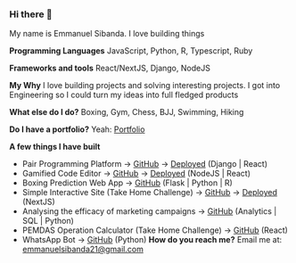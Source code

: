 ### Hi there 👋

My name is Emmanuel Sibanda. I love building things

**Programming Languages**
JavaScript, Python, R, Typescript, Ruby

**Frameworks and tools**
React/NextJS, Django, NodeJS

**My Why**
I love building projects and solving interesting projects. I got into Engineering so I could turn my ideas into full fledged products

**What else do I do?**
Boxing, Gym, Chess, BJJ, Swimming, Hiking 

**Do I have a portfolio?**
Yeah: [Portfolio](https://emmanuelsibanda.com/)

**A few things I have built**
- Pair Programming Platform -> [GitHub](https://github.com/EmmS21/peerprogrammingplatform)  -> [Deployed](https://peerprogrammingplatform.vercel.app/) (Django | React)
- Gamified Code Editor -> [GitHub](https://github.com/EmmS21/coderace) -> [Deployed](https://code-race.vercel.app/) (NodeJS | React)   
- Boxing Prediction Web App -> [GitHub](https://github.com/EmmS21/SpringboardCapstoneBoxingPredictionWebApp) (Flask | Python | R) 
- Simple Interactive Site (Take Home Challenge) -> [GitHub](https://github.com/EmmS21/challenge-frontend) -> [Deployed](https://interactiveworld.vercel.app/) (NextJS)
- Analysing the efficacy of marketing campaigns -> [GitHub](https://github.com/EmmS21/Capstone---Monte-Carlo-Markov-Chain-Luigi-Pipeline) (Analytics | SQL | Python)
- PEMDAS Operation Calculator (Take Home Challenge) -> [GitHub](https://github.com/EmmS21/PEMDAS-Calculator)  (React)
- WhatsApp Bot -> [GitHub](https://github.com/EmmS21/gradientboostwhatsappchatbot)  (Python)
**How do you reach me?**
Email me at:
emmanuelsibanda21@gmail.com
<!--
**EmmS21/EmmS21** is a ✨ _special_ ✨ repository because its `README.md` (this file) appears on your GitHub profile.



Here are some ideas to get you started:

- 🔭 I’m currently working on ...
- 🌱 I’m currently learning ...
- 👯 I’m looking to collaborate on ...
- 🤔 I’m looking for help with ...
- 💬 Ask me about ...
- 📫 How to reach me: ...
- 😄 Pronouns: ...
- ⚡ Fun fact: ...
-->
